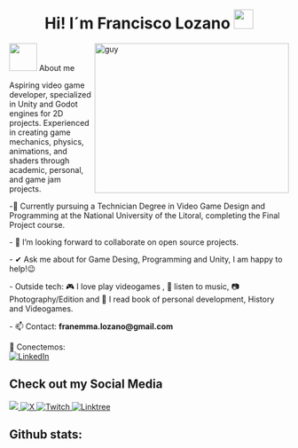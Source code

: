 <h1 align="center"> Hi! I´m <strong> Francisco Lozano </strong> <img src="https://media.giphy.com/media/hvRJCLFzcasrR4ia7z/giphy.gif" width="35"></h1></h1>
 
 <img align="right" height="270px" alt="guy" width="350" src="https://i.pinimg.com/originals/e4/26/70/e426702edf874b181aced1e2fa5c6cde.gif" /> </a>
 
<picture><img src = "https://github.com/7oSkaaa/7oSkaaa/blob/main/Images/about_me.gif?raw=true" width = 50px></picture> About me

Aspiring video game developer, specialized in Unity and Godot engines for 2D projects. Experienced in creating game mechanics, physics, animations, and shaders through academic, 
personal, and game jam projects.

<p align="rigth">-🌱 Currently pursuing a Technician Degree in Video Game Design and Programming at the National University of the Litoral, completing the Final Project course.
<p align="rigth">- 👯 I’m looking forward to collaborate on open source projects.
<p align="rigth">- ✔ Ask me about for Game Desing, Programming and Unity, I am happy to help!😉<br>
<p align="rigth">- Outside tech: 🎮 I love play videogames , 🎵 listen to music, 📷​ Photography/Edition and 📖 I read book of personal development, History and Videogames.
<p align="rigth">- 📫 Contact: <strong>franemma.lozano@gmail.com</strong></p> 
<p align="Rigth">
  🔗 Conectemos:
  <br/>
  <a href="www.linkedin.com/in/francisco-lozano-45922227b" target="_blank">
    <img src="https://img.shields.io/badge/linkedin-%230077B5.svg?style=for-the-badge&logo=linkedin&logoColor=white" alt="LinkedIn"/>
  </a>



## Check out my Social Media

<a href= "https://www.instagram.com/fran_lozano13/">
    <img src="https://img.shields.io/badge/Instagram-%23E4405F.svg?style=for-the-badge&logo=Instagram&logoColor=white">
</a>
<a href="https://x.com/fran_lozano13" >
  <img src="https://img.shields.io/badge/X-%23000000.svg?style=for-the-badge&logo=X&logoColor=white" alt="X">
</a>
<a href="https://www.twitch.tv/fr4ncho_13" >
  <img src="https://img.shields.io/badge/Twitch-9347FF?style=for-the-badge&logo=twitch&logoColor=white" alt="Twitch">
</a>
<a href="https://linktr.ee/Francho_13">
  <img src="https://img.shields.io/badge/linktree-1de9b6?style=for-the-badge&logo=linktree&logoColor=white" alt="Linktree">
</a>

<h2>Github stats:</h2> 

